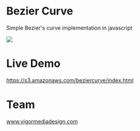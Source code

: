 # Bezier Curve

Simple Bezier's curve implementation in javascript

<img src='https://s3.amazonaws.com/beziercurve/BezierCurve.png'/>


# Live Demo

https://s3.amazonaws.com/beziercurve/index.html

# Team

www.vigormediadesign.com



